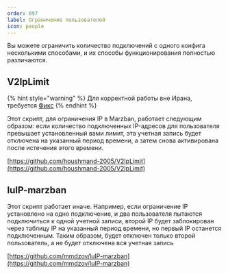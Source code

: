 ```yaml
---
order: 897
label: Ограничение пользователей
icon: people
---
```


Вы можете ограничить количество подключений с одного конфига несколькими способами, и их способы функционирования полностью различаются.

## V2IpLimit
{% hint style="warning" %}
Для корректной работы вне Ирана, требуется [Фикс](https://github.com/houshmand-2005/V2IpLimit/issues/18ыы)
{% endhint %}

Этот скрипт,  для ограничения IP в Marzban, работает следующим образом: если количество подключенных IP-адресов для пользователя превышает установленный вами лимит, эта учетная запись будет отключена на указанный период времени, а затем снова активирована после истечения этого времени.

[https://github.com/houshmand-2005/V2IpLimit](https://github.com/houshmand-2005/V2IpLimit)


## luIP-marzban

Этот скрипт работает иначе. Например, если ограничение IP установлено на одно подключение, и два пользователя пытаются подключиться к одной учетной записи, второй IP будет заблокирован через таблицу IP на указанный период времени, но первый IP останется подключенным. Таким образом,  будет отключен только второй пользователь, а не будет отключена вся учетная запись

[https://github.com/mmdzov/luIP-marzban](https://github.com/mmdzov/luIP-marzban)
